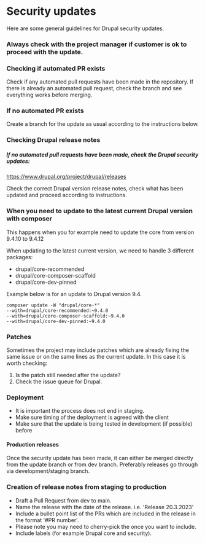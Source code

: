 # Security updates

Here are some general guidelines for Drupal security updates.

### Always check with the project manager if customer is ok to proceed with the update.

### Checking if automated PR exists

Check if any automated pull requests have been made in the repository. If there is already an automated pull request, check the branch and see everything works before merging.

### If no automated PR exists

Create a branch for the update as usual according to the instructions below.

### Checking Drupal release notes

##### If no automated pull requests have been made, check the Drupal security updates:

https://www.drupal.org/project/drupal/releases


Check the correct Drupal version release notes, check what has been updated and proceed according to instructions.

### When you need to update to the latest current Drupal version with composer

This happens when you for example need to update the core from version 9.4.10 to 9.4.12

When updating to the latest current version, we need to handle 3 different packages:
 - drupal/core-recommended 
 - drupal/core-composer-scaffold 
 - drupal/core-dev-pinned

Example below is for an update to Drupal version 9.4.

````shell
composer update -W "drupal/core-*" 
--with=drupal/core-recommended:~9.4.0 
--with=drupal/core-composer-scaffold:~9.4.0 
--with=drupal/core-dev-pinned:~9.4.0
````

### Patches

Sometimes the project may include patches which are already fixing the same issue or on the same lines as the current update.
In this case it is worth checking:
1) Is the patch still needed after the update? 
2) Check the issue queue for Drupal.

### Deployment

- It is important the process does not end in staging.
- Make sure timing of the deployment is agreed with the client
- Make sure that the update is being tested in development (if possible) before 

#### Production releases 

Once the security update has been made, it can either be merged directly from the update branch or from dev branch. 
Preferably releases go through via development/staging branch.

### Creation of release notes from staging to production

- Draft a Pull Request from dev to main.
- Name the release with the date of the release. i.e. 'Release 20.3.2023'
- Include a bullet point list of the PRs which are included in the release in the format '#PR number'. 
- Please note you may need to cherry-pick the once you want to include.
- Include labels (for example Drupal core and security).


